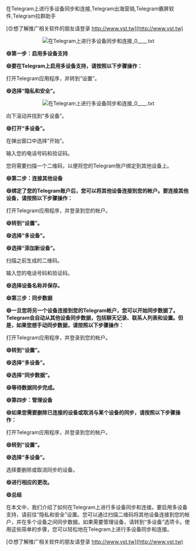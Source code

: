 在Telegram上进行多设备同步和连接,Telegram出海营销,Telegram霸屏软件,Telegram拉群助手

[😍想了解推广相关软件的朋友请登录 http://www.vst.tw](http://www.vst.tw)

 <center><img src="https://vst.tw/MP4/tuiguang/png/3.png" alt="在Telegram上进行多设备同步和连接_0____.txt"></center>

**😄第一步：启用多设备支持**

**😄要在Telegram上启用多设备支持，请按照以下步骤操作：**

打开Telegram应用程序，并转到“设置”。

**😄选择“隐私和安全”。**

 <center><img src="https://vst.tw/MP4/tuiguang/png/4.png" alt="在Telegram上进行多设备同步和连接_0____.txt"></center>

向下滚动并找到“多设备”。

**😄打开“多设备”。**

在弹出窗口中选择“开始”。

输入您的电话号码和验证码。

您将需要扫描一个二维码，以便将您的Telegram账户绑定到其他设备上。

**😄第二步：连接其他设备**

**😄绑定了您的Telegram账户后，您可以将其他设备连接到您的帐户。要连接其他设备，请按照以下步骤操作：**

打开Telegram应用程序，并登录到您的帐户。

**😄转到“设置”。**

**😄选择“多设备”。**

**😄选择“添加新设备”。**

扫描之前生成的二维码。

输入您的电话号码和验证码。

**😄选择设备名称并保存。**

**😄第三步：同步数据**

**😄一旦您将另一个设备连接到您的Telegram帐户，您可以开始同步数据了。Telegram会自动从其他设备同步数据，包括聊天记录、联系人列表和设置。但是，如果您想手动同步数据，请按照以下步骤操作：**

打开Telegram应用程序，并登录到您的帐户。

**😄转到“设置”。**

**😄选择“多设备”。**

**😄选择“同步数据”。**

**😄等待数据同步完成。**

**😄第四步：管理设备**

**😄如果您需要删除已连接的设备或取消与某个设备的同步，请按照以下步骤操作：**

打开Telegram应用程序，并登录到您的帐户。

**😄转到“设置”。**

**😄选择“多设备”。**

选择要删除或取消同步的设备。

**😄进行相应的更改。**

**😄总结**

在本文中，我们介绍了如何在Telegram上进行多设备同步和连接。要启用多设备支持，请前往“隐私和安全”设置。您可以通过扫描二维码将其他设备连接到您的帐户，并在多个设备之间同步数据。如果需要管理设备，请转到“多设备”选项卡。使用这些简单的步骤，您可以轻松地在Telegram上进行多设备同步和连接。

[😍想了解推广相关软件的朋友请登录 http://www.vst.tw](http://www.vst.tw)




